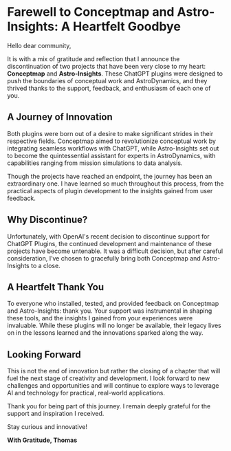 # **Farewell to Conceptmap and Astro-Insights: A Heartfelt Goodbye**

Hello dear community,

It is with a mix of gratitude and reflection that I announce the discontinuation of two projects that have been very close to my heart: **Conceptmap** and **Astro-Insights**. These ChatGPT plugins were designed to push the boundaries of conceptual work and AstroDynamics, and they thrived thanks to the support, feedback, and enthusiasm of each one of you.

## **A Journey of Innovation**

Both plugins were born out of a desire to make significant strides in their respective fields. Conceptmap aimed to revolutionize conceptual work by integrating seamless workflows with ChatGPT, while Astro-Insights set out to become the quintessential assistant for experts in AstroDynamics, with capabilities ranging from mission simulations to data analysis.

Though the projects have reached an endpoint, the journey has been an extraordinary one. I have learned so much throughout this process, from the practical aspects of plugin development to the insights gained from user feedback.

## **Why Discontinue?**

Unfortunately, with OpenAI's recent decision to discontinue support for ChatGPT Plugins, the continued development and maintenance of these projects have become untenable. It was a difficult decision, but after careful consideration, I’ve chosen to gracefully bring both Conceptmap and Astro-Insights to a close.

## **A Heartfelt Thank You**

To everyone who installed, tested, and provided feedback on Conceptmap and Astro-Insights: thank you. Your support was instrumental in shaping these tools, and the insights I gained from your experiences were invaluable. While these plugins will no longer be available, their legacy lives on in the lessons learned and the innovations sparked along the way.

## **Looking Forward**

This is not the end of innovation but rather the closing of a chapter that will fuel the next stage of creativity and development. I look forward to new challenges and opportunities and will continue to explore ways to leverage AI and technology for practical, real-world applications.

Thank you for being part of this journey. I remain deeply grateful for the support and inspiration I received.

Stay curious and innovative!

**With Gratitude, Thomas**
